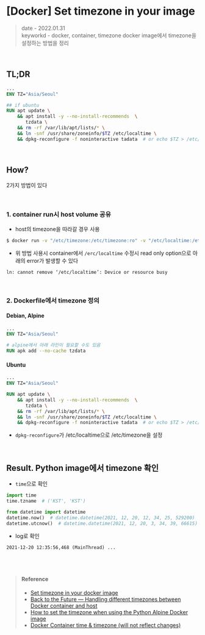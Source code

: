 # [Docker] Set timezone in your image
> date - 2022.01.31  
> keyworkd - docker, container, timezone
> docker image에서 timezone을 설정하는 방법을 정리

<br>

## TL;DR
```dockerfile
...
ENV TZ="Asia/Seoul"

## if ubuntu
RUN apt update \
    && apt install -y --no-install-recommends  \
       tzdata \
    && rm -rf /var/lib/apt/lists/* \
    && ln -snf /usr/share/zoneinfo/$TZ /etc/localtime \
    && dpkg-reconfigure -f noninteractive tadata  # or echo $TZ > /etc/timezone
```


<br>

## How?
2가지 방법이 있다

<br>

### 1. container run시 host volume 공유
* host의 timezone을 따라갈 경우 사용
```sh
$ docker run -v "/etc/timezone:/etc/timezone:ro" -v "/etc/localtime:/etc/localtime:ro" [image]
```

* 위 방법 사용시 container에서 `/erc/localtime` 수정시 read only option으로 아래의 error가 발생할 수 있다
```sh
ln: cannot remove ‘/etc/localtime’: Device or resource busy
```

<br>

### 2. Dockerfile에서 timezone 정의

#### Debian, Alpine
```dockerfile
...
ENV TZ="Asia/Seoul"

# alpine에서 아래 라인이 필요할 수도 있음
RUN apk add --no-cache tzdata
```

#### Ubuntu
```dockerfile
...
ENV TZ="Asia/Seoul"

RUN apt update \
    && apt install -y --no-install-recommends  \
       tzdata \
    && rm -rf /var/lib/apt/lists/* \
    && ln -snf /usr/share/zoneinfo/$TZ /etc/localtime \
    && dpkg-reconfigure -f noninteractive tadata  # or echo $TZ > /etc/timezone
```
* `dpkg-reconfigure`가 /etc/localtime으로 /etc/timezone을 설정


<br>

## Result. Python image에서 timezone 확인
* `time`으로 확인
```python
import time
time.tzname  # ('KST', 'KST')

from datetime import datetime
datetime.now()  # datetime.datetime(2021, 12, 20, 12, 34, 25, 529200)
datetime.utcnow()  # datetime.datetime(2021, 12, 20, 3, 34, 39, 66615)
```

* log로 확인
```
2021-12-20 12:35:56,468 (MainThread) ...
```

<br><br>

> #### Reference
> * [Set timezone in your docker image](https://dev.to/0xbf/set-timezone-in-your-docker-image-d22)
> * [Back to the Future — Handling different timezones between Docker container and host](https://medium.com/hotels-com-technology/back-to-the-future-af4431aa6e97)
> * [How to set the timezone when using the Python Alpine Docker image](https://www.peterspython.com/en/blog/how-to-set-the-timezone-when-using-the-python-alpine-docker-image)
> * [Docker Container time & timezone (will not reflect changes)](https://serverfault.com/questions/683605/docker-container-time-timezone-will-not-reflect-changes)
